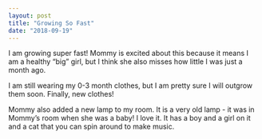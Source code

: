 ```yaml
---
layout: post
title: "Growing So Fast"
date: "2018-09-19"
---
```


I am growing super fast! Mommy is excited about this because it means I am a healthy “big” girl, but I think she also misses how little I was just a month ago.

I am still wearing my 0-3 month clothes, but I am pretty sure I will outgrow them soon. Finally, new clothes!

Mommy also added a new lamp to my room. It is a very old lamp - it was in Mommy’s room when she was a baby! I love it. It has a boy and a girl on it and a cat that you can spin around to make music.
